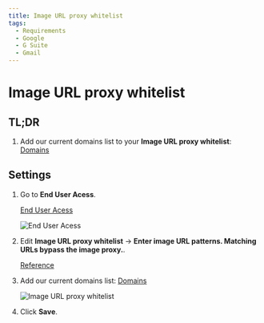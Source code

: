 ```yaml
---
title: Image URL proxy whitelist
tags:
  - Requirements
  - Google
  - G Suite
  - Gmail
---
```

# Image URL proxy whitelist

## TL;DR

1. Add our current domains list to your **Image URL proxy whitelist**: [Domains](../domains.html#separated-by-lines)

## Settings

1. Go to **End User Acess**.

   [End User Acess](https://admin.google.com/ac/apps/gmail/enduseraccess)

   ![End User Acess](https://cdn.phishx.io/phishx-docs/images/google_admin_03.webp)

2. Edit **Image URL proxy whitelist** -> **Enter image URL patterns. Matching URLs bypass the image proxy.**.

   [Reference](https://support.google.com/a/answer/3299041)

3. Add our current domains list: [Domains](../domains.html#separated-by-lines)

   ![Image URL proxy whitelist](https://cdn.phishx.io/phishx-docs/images/google_admin_04.webp)

4. Click **Save**.
